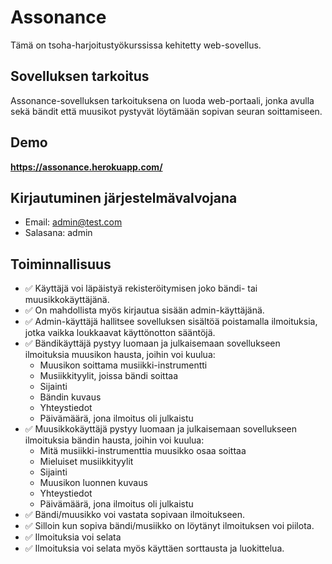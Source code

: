 # Assonance

Tämä on tsoha-harjoitustyökurssissa kehitetty web-sovellus. 

## Sovelluksen tarkoitus

Assonance-sovelluksen tarkoituksena on luoda web-portaali, jonka avulla sekä bändit että muusikot pystyvät löytämään sopivan seuran soittamiseen. 

## Demo

**https://assonance.herokuapp.com/**

## Kirjautuminen järjestelmävalvojana
 
 - Email: admin@test.com
 - Salasana: admin

## Toiminnallisuus

- ✅ Käyttäjä voi läpäistyä rekisteröitymisen joko bändi- tai muusikkokäyttäjänä. 
- ✅ On mahdollista myös kirjautua sisään admin-käyttäjänä.
- ✅ Admin-käyttäjä hallitsee sovelluksen sisältöä poistamalla ilmoituksia, jotka vaikka loukkaavat käyttönotton sääntöjä.
- ✅ Bändikäyttäjä pystyy luomaan ja julkaisemaan sovellukseen ilmoituksia muusikon hausta, joihin voi kuulua: 
    - Muusikon soittama musiikki-instrumentti
    - Musiikkityylit, joissa bändi soittaa
    - Sijainti
    - Bändin kuvaus
    - Yhteystiedot
    - Päivämäärä, jona ilmoitus oli julkaistu
- ✅ Muusikkokäyttäjä pystyy luomaan ja julkaisemaan sovellukseen ilmoituksia bändin hausta, joihin voi kuulua:
    - Mitä musiikki-instrumenttia muusikko osaa soittaa
    - Mieluiset musiikkityylit
    - Sijainti
    - Muusikon luonnen kuvaus
    - Yhteystiedot
    - Päivämäärä, jona ilmoitus oli julkaistu
- ✅ Bändi/muusikko voi vastata sopivaan ilmoitukseen.
- ✅ Silloin kun sopiva bändi/musiikko on löytänyt ilmoituksen voi piilota.
- ✅ Ilmoituksia voi selata
- ✅ Ilmoituksia voi selata myös käyttäen sorttausta ja luokittelua. 
